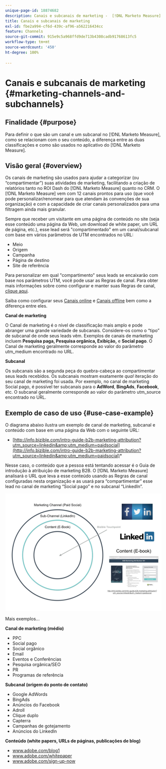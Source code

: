 ```yaml
---
unique-page-id: 18874682
description: Canais e subcanais de marketing -  [!DNL Marketo Measure]
title: Canais e subcanais de marketing
exl-id: fbe2a994-cf6d-439c-af96-a562216434cc
feature: Channels
source-git-commit: 915e9c5a968ffd9de713b4308cadb91768613fc5
workflow-type: tm+mt
source-wordcount: '450'
ht-degree: 100%

---
```


# Canais e subcanais de marketing {#marketing-channels-and-subchannels}

## Finalidade {#purpose}

Para definir o que são um canal e um subcanal no [!DNL Marketo Measure], como se relacionam com o seu conteúdo, a diferença entre as duas classificações e como são usados no aplicativo do [!DNL Marketo Measure].

## Visão geral {#overview}

Os canais de marketing são usados para ajudar a categorizar (ou “compartimentar”) suas atividades de marketing, facilitando a criação de relatórios tanto no ROI Dash do [!DNL Marketo Measure] quanto no CRM. O [!DNL Marketo Measure] vem com 12 canais prontos para uso (que você pode personalizar/renomear para que atendam às convenções de sua organização) e com a capacidade de criar canais personalizados para uma filtragem ainda mais granular.

Sempre que receber um visitante em uma página de conteúdo no site (seja esse conteúdo uma página da Web, um download de white paper, um URL de página, etc.), esse lead será &quot;compartimentado&quot; em um canal/subcanal com base em vários parâmetros de UTM encontrados no URL:

* Meio
* Origem
* Campanha
* Página de destino
* Site de referência

Para personalizar em qual &quot;compartimento&quot; seus leads se encaixarão com base nos parâmetros UTM, você pode usar as Regras de canal. Para obter mais informações sobre como configurar e manter suas Regras de canal, [clique aqui](/help/channel-tracking-and-setup/online-channels/online-custom-channel-setup.md).

Saiba como configurar seus [Canais online](/help/channel-tracking-and-setup/online-channels/online-custom-channel-setup.md) e [Canais offline](/help/channel-tracking-and-setup/offline-channels/offline-custom-channel-setup.md) bem como a diferença entre eles.

**Canal de marketing**

O Canal de marketing é o nível de classificação mais amplo e pode abranger uma grande variedade de subcanais. Considere-os como o “tipo” de subcanal de onde seus leads vêm. Exemplos de canais de marketing incluem **Pesquisa paga, Pesquisa orgânica, Exibição,** e **Social pago**. O Canal de marketing geralmente corresponde ao valor do parâmetro utm_medium encontrado no URL.

**Subcanal**

Os subcanais são a segunda peça do quebra-cabeça ao compartimentar seus leads recebidos. Os subcanais mostram exatamente _qual_ iteração do seu canal de marketing foi usada. Por exemplo, no canal de marketing Social pago, é possível ter subcanais para o **AdWord**, **BingAds**, **Facebook**, etc. O subcanal geralmente corresponde ao valor do parâmetro utm_source encontrado no URL.

## Exemplo de caso de uso {#use-case-example}

O diagrama abaixo ilustra um exemplo de canal de marketing, subcanal e conteúdo com base em uma página da Web com o seguinte URL:

* [http://info.bizible.com/intro-guide-b2b-marketing-attribution?utm_source=linkedin&amp;utm_medium=paidsocial](http://info.bizible.com/intro-guide-b2b-marketing-attribution?utm_source=linkedin&amp;utm_medium=paidsocial)*

Nesse caso, o conteúdo que a pessoa está tentando acessar é o Guia de introdução à atribuição de marketing B2B. O [!DNL Marketo Measure] analisará o URL que leva a esse conteúdo usando as Regras de canal configuradas nesta organização e as usará para “compartimentar” esse lead no canal de marketing “Social pago” e no subcanal “LinkedIn”.

![](assets/1.jpg)

Mais exemplos...

**Canal de marketing (médio)**

* PPC
* Social pago
* Social orgânico
* Email
* Eventos e Conferências
* Pesquisa orgânica/SEO
* PR
* Programas de referência

**Subcanal (origem do ponto de contato)**

* Google AdWords
* BingAds
* Anúncios do Facebook
* Adroll
* Clique duplo
* Capterra
* Campanhas de gotejamento
* Anúncios do LinkedIn

**Conteúdo (white papers, URLs de páginas, publicações de blog)**

* www.adobe.com/blog1
* www.adobe.com/whitepaper
* www.adobe.com/sign-up-now
